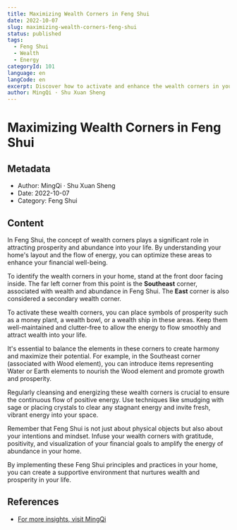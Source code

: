 ```yaml
---
title: Maximizing Wealth Corners in Feng Shui
date: 2022-10-07
slug: maximizing-wealth-corners-feng-shui
status: published
tags:
  - Feng Shui
  - Wealth
  - Energy
categoryId: 101
language: en
langCode: en
excerpt: Discover how to activate and enhance the wealth corners in your home using Feng Shui principles.
author: MingQi · Shu Xuan Sheng
---
```


# Maximizing Wealth Corners in Feng Shui

## Metadata
- Author: MingQi · Shu Xuan Sheng
- Date: 2022-10-07
- Category: Feng Shui

## Content
In Feng Shui, the concept of wealth corners plays a significant role in attracting prosperity and abundance into your life. By understanding your home's layout and the flow of energy, you can optimize these areas to enhance your financial well-being.

To identify the wealth corners in your home, stand at the front door facing inside. The far left corner from this point is the **Southeast** corner, associated with wealth and abundance in Feng Shui. The **East** corner is also considered a secondary wealth corner.

To activate these wealth corners, you can place symbols of prosperity such as a money plant, a wealth bowl, or a wealth ship in these areas. Keep them well-maintained and clutter-free to allow the energy to flow smoothly and attract wealth into your life.

It's essential to balance the elements in these corners to create harmony and maximize their potential. For example, in the Southeast corner (associated with Wood element), you can introduce items representing Water or Earth elements to nourish the Wood element and promote growth and prosperity.

Regularly cleansing and energizing these wealth corners is crucial to ensure the continuous flow of positive energy. Use techniques like smudging with sage or placing crystals to clear any stagnant energy and invite fresh, vibrant energy into your space.

Remember that Feng Shui is not just about physical objects but also about your intentions and mindset. Infuse your wealth corners with gratitude, positivity, and visualization of your financial goals to amplify the energy of abundance in your home.

By implementing these Feng Shui principles and practices in your home, you can create a supportive environment that nurtures wealth and prosperity in your life.

## References
- [For more insights, visit MingQi](https://www.mingqi.me)
